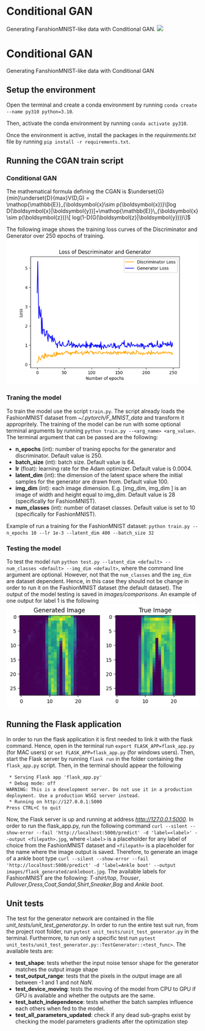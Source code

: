 # Conditional GAN
Generating FanshionMNIST-like data with Conditional GAN.
![](https://github.com/CGAN/images/GD.gif)

# Conditional GAN
Generating FanshionMNIST-like data with Conditional GAN

## Setup the environment
Open the terminal and create a conda environment by running `conda create --name py310 python=3.10`.

Then, activate the conda environment by running `conda activate py310`.

Once the environment is active, install the packages in the *requirements.txt* file by running `pip install -r requirements.txt`. 

## Running the CGAN train script
### Conditional GAN
The mathematical formula defining the CGAN is $\underset{G}{min}\underset{D}{max}V(D,G) = \mathop{\mathbb{E}}_{\boldsymbol{x}\sim p(\boldsymbol{x})}\[log D(\boldsymbol{x}|\boldsymbol{y})]+\mathop{\mathbb{E}}\_{\boldsymbol{x}\sim p(\boldsymbol{z})}\[ log(1-D(G(\boldsymbol{z}|\boldsymbol{y})))\]$

The following image shows the training loss curves of the Discriminator and Generator over 250 epochs of training. 
![loss curves](images/loss_curve.png)

### Traning the model
To train the model use the script `train.py`. The script already loads the FashionMNIST dataset from *~/.pytorch/F_MNIST_data* and transform it appropritely. The training of the model can be run with some optional terminal arguments by running `python train.py --<arg_name> <arg_value>`. The terminal argument that can be passed are the following:

- **n_epochs** (int): number of traning epochs for the generator and discriminator. Default value is 250.
- **batch_size** (int): batch size. Default value is 64.
- **lr** (float): learning rate for the Adam optimizer. Default value is 0.0004.
- **latent_dim** (int): the dimension of the latent space where the initial samples for the generator are drawn from. Default value 100.
- **img_dim** (int): each image dimension. E.g. \[img_dim, img_dim \] is an image of width and height equal to img_dim. Default value is 28 (specifically for FashionMNIST).
- **num_classes** (int): number of dataset classes. Default value is set to 10 (specifically for FashionMNIST).

Example of run a training for the FashionMNIST dataset: `python train.py --n_epochs 10 --lr 1e-3 --latent_dim 400 --batch_size 32`

### Testing the model

To test the model run `python test.py --latent_dim <default> --num_classes <default> --img_dim <default>`, where the command line argument are optional. However, not that the `num_classes` and the `img_dim` are dataset dependent. Hence, in this case they should not be change in order to run it on the FashionMNIST dataset (the default dataset). The output of the model testing is saved in *images/comparisons*. An example of one output for label 1 is the following
![comparison image](images/comparisons/comparison_1.png)


## Running the Flask application 
In order to run the flask application it is first needed to link it with the flask command. Hence, open in the terminal run `export FLASK_APP=flask_app.py` (for MAC users) or  `set FLASK_APP=flask_app.py` (for windows users). Then, start the Flask server by running  `flask run` in the folder containing the `flask_app.py` script. Then, in the terminal should appear the following

```
 * Serving Flask app 'flask_app.py'
 * Debug mode: off
WARNING: This is a development server. Do not use it in a production deployment. Use a production WSGI server instead.
 * Running on http://127.0.0.1:5000
Press CTRL+C to quit
```

Now, the Flask server is up and running at address *http://127.0.0.1:5000*. In order to run the flask_app.py, run the following command  `curl --silent --show-error --fail 'http://localhost:5000/predict' -d 'label=<label>' --output <filepath>.jpg`, where `<label>` is a placeholder for any label of choice from the FashionMNIST dataset and `<filepath>` is a placeholder for the name where the image output is saved. Therefore, to generate an image of a ankle boot  type  `curl --silent --show-error --fail 'http://localhost:5000/predict' -d 'label=Ankle boot' --output images/flask_generated/ankleboot.jpg`. The available labels for FashionMNIST are the following: *T-shirt/top*, *Trouser*, *Pullover*,*Dress*,*Coat*,*Sandal*,*Shirt*,*Sneaker*,*Bag* and *Ankle boot*.

## Unit tests
The test for the generator network are contained in the file *unit_tests/unit_test_generator.py*. In order to run the entire test suit run, from the project root folder, run `pytest unit_tests/unit_test_generator.py` in the terminal. Furthermore, to run only a specific test run `pytest unit_tests/unit_test_generator.py::TestGenerator::<test_func>`. The available tests are:

- **test_shape**: tests whether the input noise tensor shape for the generator matches the output image shape
- **test_output_range**: tests that the pixels in the output image are all between -1 and 1 and not *NaN*.
- **test_device_moving**: tests the moving of the model from CPU to GPU if GPU is available and whether the outputs are the same.
- **test_batch_independence**: tests whether the batch samples influence each others when fed to the model.
- **test_all_parameters_updated**: check if any dead sub-graphs exist by checking the model parameters gradients after the optimization step

